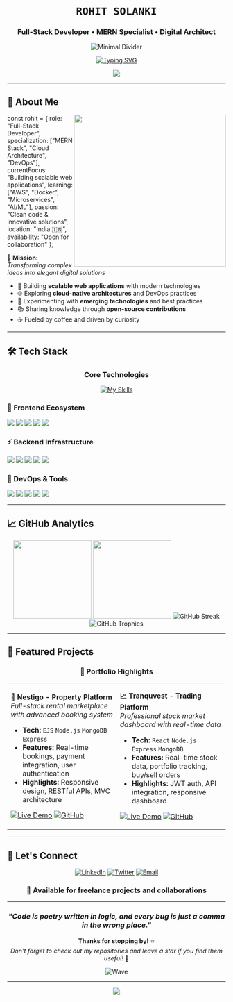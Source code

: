 <div align="center">

# `ROHIT SOLANKI`
### **Full-Stack Developer** • **MERN Specialist** • **Digital Architect**

![Minimal Divider](https://raw.githubusercontent.com/andreasbm/readme/master/assets/lines/gradient.png)

[![Typing SVG](https://readme-typing-svg.demolab.com?font=JetBrains+Mono&weight=500&size=20&duration=2500&pause=1200&color=00D9FF&center=true&vCenter=true&width=600&lines=const+developer+%3D+new+FullStackEngineer();+Building+scalable+web+experiences;+%7B+React%2C+Node.js%2C+TypeScript%2C+MongoDB+%7D;+while(coding)+%7B+solveProblem();+%7D)](https://git.io/typing-svg)

<img src="https://komarev.com/ghpvc/?username=rohitsolanki01&style=for-the-badge&color=00d9ff&labelColor=000000&label=PROFILE+VIEWS"/>

</div>

---

## 💫 About Me

<img align="right" src="https://raw.githubusercontent.com/MicaelliMedeiros/micaellimedeiros/master/image/computer-illustration.png" width="350" />

const rohit = {
role: "Full-Stack Developer",
specialization: ["MERN Stack", "Cloud Architecture", "DevOps"],
currentFocus: "Building scalable web applications",
learning: ["AWS", "Docker", "Microservices", "AI/ML"],
passion: "Clean code & innovative solutions",
location: "India 🇮🇳",
availability: "Open for collaboration"
};

**🎯 Mission:** *Transforming complex ideas into elegant digital solutions*

- 🚀 Building **scalable web applications** with modern technologies
- 🌐 Exploring **cloud-native architectures** and DevOps practices  
- 🔬 Experimenting with **emerging technologies** and best practices
- 📚 Sharing knowledge through **open-source contributions**
- ☕ Fueled by coffee and driven by curiosity

---

## 🛠️ Tech Stack

<div align="center">

### Core Technologies
[![My Skills](https://skillicons.dev/icons?i=js,ts,react,nextjs,nodejs,express,mongodb,postgres,tailwind,docker,aws,git&perline=6)](https://skillicons.dev)

</div>

### 🎨 Frontend Ecosystem
<p>
<img src="https://img.shields.io/badge/React-20232A?style=for-the-badge&logo=react&logoColor=61DAFB" />
<img src="https://img.shields.io/badge/Next.js-000000?style=for-the-badge&logo=next.js&logoColor=white" />
<img src="https://img.shields.io/badge/TypeScript-007ACC?style=for-the-badge&logo=typescript&logoColor=white" />
<img src="https://img.shields.io/badge/Tailwind_CSS-38B2AC?style=for-the-badge&logo=tailwind-css&logoColor=white" />
<img src="https://img.shields.io/badge/Vite-646CFF?style=for-the-badge&logo=vite&logoColor=white" />
</p>

### ⚡ Backend Infrastructure
<p>
<img src="https://img.shields.io/badge/Node.js-43853D?style=for-the-badge&logo=node.js&logoColor=white" />
<img src="https://img.shields.io/badge/Express.js-404D59?style=for-the-badge&logo=express&logoColor=white" />
<img src="https://img.shields.io/badge/MongoDB-4EA94B?style=for-the-badge&logo=mongodb&logoColor=white" />
<img src="https://img.shields.io/badge/PostgreSQL-316192?style=for-the-badge&logo=postgresql&logoColor=white" />
<img src="https://img.shields.io/badge/JWT-black?style=for-the-badge&logo=JSON%20web%20tokens&logoColor=white" />
</p>

### 🔧 DevOps & Tools
<p>
<img src="https://img.shields.io/badge/Docker-2496ED?style=for-the-badge&logo=docker&logoColor=white" />
<img src="https://img.shields.io/badge/AWS-232F3E?style=for-the-badge&logo=amazon-aws&logoColor=white" />
<img src="https://img.shields.io/badge/Git-F05032?style=for-the-badge&logo=git&logoColor=white" />
<img src="https://img.shields.io/badge/VS_Code-0078d4?style=for-the-badge&logo=visual%20studio%20code&logoColor=white" />
<img src="https://img.shields.io/badge/Render-46E3B7?style=for-the-badge&logo=render&logoColor=white" />
</p>

---

## 📈 GitHub Analytics

<div align="center">

<img height="180em" src="https://github-readme-stats.vercel.app/api?username=rohitsolanki01&show_icons=true&theme=tokyonight&hide_border=true&count_private=true&bg_color=0D1117&title_color=00D9FF&icon_color=00D9FF&text_color=C9D1D9" />
<img height="180em" src="https://github-readme-stats.vercel.app/api/top-langs/?username=rohitsolanki01&layout=compact&theme=tokyonight&hide_border=true&bg_color=0D1117&title_color=00D9FF&text_color=C9D1D9" />

<img src="https://streak-stats.demolab.com?user=rohitsolanki01&theme=tokyonight&hide_border=true&background=0D1117&ring=00D9FF&fire=00D9FF&currStreakLabel=00D9FF" alt="GitHub Streak" />

<img src="https://github-profile-trophy.vercel.app/?username=rohitsolanki01&theme=tokyonight&no-frame=true&no-bg=true&margin-w=4&row=1&column=7" alt="GitHub Trophies" />

</div>

---

## 🚀 Featured Projects

<div align="center">

### 🌟 Portfolio Highlights

</div>

<table>
<tr>
<td width="50%">

**🏡 Nestigo - Property Platform**
*Full-stack rental marketplace with advanced booking system*

- **Tech:** `EJS` `Node.js` `MongoDB` `Express`
- **Features:** Real-time bookings, payment integration, user authentication
- **Highlights:** Responsive design, RESTful APIs, MVC architecture

[![Live Demo](https://img.shields.io/badge/Live_Demo-00D9FF?style=for-the-badge&logo=vercel&logoColor=white)](https://nestigo-elhe.onrender.com) 
[![GitHub](https://img.shields.io/badge/Source_Code-181717?style=for-the-badge&logo=github&logoColor=white)](https://github.com/rohitsolanki01/Nestigo)

</td>
<td width="50%">

**📈 Tranquvest - Trading Platform**  
*Professional stock market dashboard with real-time data*

- **Tech:** `React` `Node.js` `Express` `MongoDB`
- **Features:** Real-time stock data, portfolio tracking, buy/sell orders
- **Highlights:** JWT auth, API integration, responsive dashboard

[![Live Demo](https://img.shields.io/badge/Live_Demo-00D9FF?style=for-the-badge&logo=vercel&logoColor=white)](https://github.com/rohitsolanki01/Treding---app---Tranquvest) 
[![GitHub](https://img.shields.io/badge/Source_Code-181717?style=for-the-badge&logo=github&logoColor=white)](https://github.com/rohitsolanki01/Treding---app---Tranquvest)

</td>
</tr>
</table>

---

## 🤝 Let's Connect

<div align="center">

[![LinkedIn](https://img.shields.io/badge/LinkedIn-0077B5?style=for-the-badge&logo=linkedin&logoColor=white)](https://www.linkedin.com/in/rohit-solanki-495860348/)
[![Twitter](https://img.shields.io/badge/Twitter-1DA1F2?style=for-the-badge&logo=twitter&logoColor=white)](https://x.com/Rohit_01_tech)
[![Email](https://img.shields.io/badge/Email-EA4335?style=for-the-badge&logo=gmail&logoColor=white)](mailto:rohitsolanki0473@gmail.com)

### 📍 **Available for freelance projects and collaborations**

</div>

---

<div align="center">

### *"Code is poetry written in logic, and every bug is just a comma in the wrong place."*

**Thanks for stopping by!** ⭐  
*Don't forget to check out my repositories and leave a star if you find them useful!* 🚀

![Wave](https://raw.githubusercontent.com/MartinHeinz/MartinHeinz/master/wave.gif)

</div>

---

<div align="center">
<img src="https://capsule-render.vercel.app/api?type=waving&color=gradient&customColorList=6,11,20&height=100&section=footer" />
</div>
